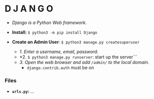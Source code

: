 # D J A N G O
- *Django is a Python Web framework.*

- **Install:** ```$ python3 -m pip install Django```

- **Create an Admin User**: ```$ python3 manage.py createsuperuser```
  - *1. Enter a username, email, password.*
  - *2. ```$ python3 manage.py runserver```: start up the server```
  - *3. Open the web browser and add ```/admin/``` to the local domain.*
    - ```django.contrib.auth``` must be on


### Files
- **```urls.py```:** *...*

